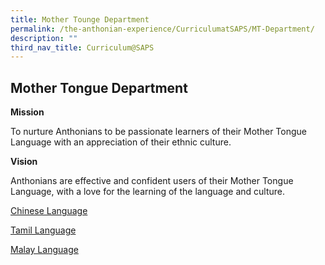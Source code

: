 ```yaml
---
title: Mother Tounge Department
permalink: /the-anthonian-experience/CurriculumatSAPS/MT-Department/
description: ""
third_nav_title: Curriculum@SAPS
---
```

## Mother Tongue Department

**Mission**

To nurture Anthonians to be passionate learners of their Mother Tongue Language with an appreciation of their ethnic culture.

**Vision**

Anthonians are effective and confident users of their Mother Tongue Language, with a love for the learning of the language and culture.

[Chinese Language ](https://staging.d1z3a7hqoofu2f.amplifyapp.com/the-anthonian-experience/CurriculumatSAPS/Chinese-Language/)

[Tamil Language ](https://staging.d1z3a7hqoofu2f.amplifyapp.com/the-anthonian-experience/CurriculumatSAPS/Tamil-Language/)

[Malay Language ](https://staging.d1z3a7hqoofu2f.amplifyapp.com/the-anthonian-experience/CurriculumatSAPS/Malay-Language/)